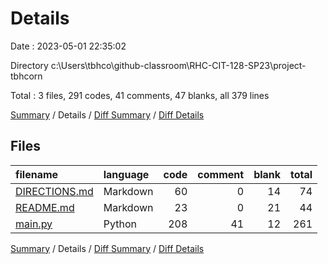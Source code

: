 # Details

Date : 2023-05-01 22:35:02

Directory c:\\Users\\tbhco\\github-classroom\\RHC-CIT-128-SP23\\project-tbhcorn

Total : 3 files,  291 codes, 41 comments, 47 blanks, all 379 lines

[Summary](results.md) / Details / [Diff Summary](diff.md) / [Diff Details](diff-details.md)

## Files
| filename | language | code | comment | blank | total |
| :--- | :--- | ---: | ---: | ---: | ---: |
| [DIRECTIONS.md](/DIRECTIONS.md) | Markdown | 60 | 0 | 14 | 74 |
| [README.md](/README.md) | Markdown | 23 | 0 | 21 | 44 |
| [main.py](/main.py) | Python | 208 | 41 | 12 | 261 |

[Summary](results.md) / Details / [Diff Summary](diff.md) / [Diff Details](diff-details.md)